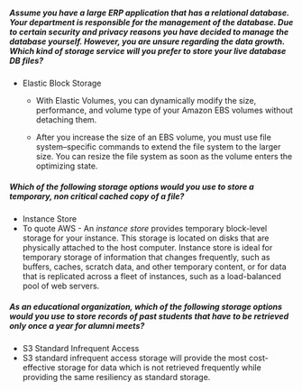 ##### Assume you have a large ERP application that has a relational database. Your department is responsible for the management of the database. Due to certain security and privacy reasons you have decided to manage the database yourself. However, you are unsure regarding the data growth. Which kind of storage service will you prefer to store your live database DB files?
- Elastic Block Storage 
	- With Elastic Volumes, you can dynamically modify the size, performance, and volume type of your Amazon EBS volumes without detaching them.

	- After you increase the size of an EBS volume, you must use file system–specific commands to extend the file system to the larger size. You can resize the file system as soon as the volume enters the optimizing state.

##### Which of the following storage options would you use to store a temporary, non critical cached copy of a file?
- Instance Store
- To quote AWS - An _instance store_ provides temporary block-level storage for your instance. This storage is located on disks that are physically attached to the host computer. Instance store is ideal for temporary storage of information that changes frequently, such as buffers, caches, scratch data, and other temporary content, or for data that is replicated across a fleet of instances, such as a load-balanced pool of web servers.

##### As an educational organization, which of the following storage options would you use to store records of past students that have to be retrieved only once a year for alumni meets?
- S3 Standard Infrequent Access
- S3 standard infrequent access storage will provide the most cost-effective storage for data which is not retrieved frequently while providing the same resiliency as standard storage.

